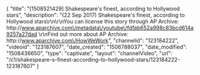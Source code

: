 {
    "title": "[1508521429] Shakespeare's finest, according to Hollywood stars",
    "description": "(22 Sep 2017) Shakespeare's finest, according to Hollywood stars\r\n\r\nYou can license this story through AP Archive: http:\/\/www.aparchive.com\/metadata\/youtube\/fdfab652a998c83bcd614a9257a27dad \r\nFind out more about AP Archive: http:\/\/www.aparchive.com\/HowWeWork",
    "channelid": "123184222",
    "videoid": "123187607",
    "date_created": "1506788037",
    "date_modified": "1508436650",
    "type": "captivate",
    "layout": "channelVideo",
    "url": "\/c1\/shakespeare-s-finest-according-to-hollywood-stars\/123184222-123187607"
}